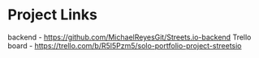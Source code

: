 # Project Links

backend - https://github.com/MichaelReyesGit/Streets.io-backend
Trello board - https://trello.com/b/R5l5Pzm5/solo-portfolio-project-streetsio
